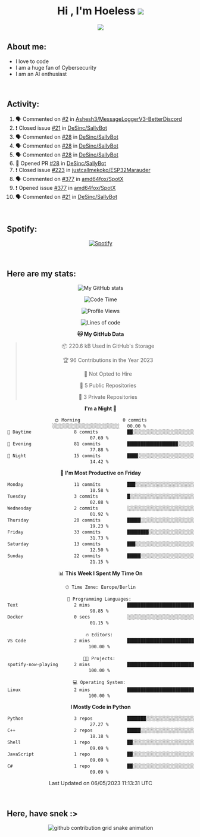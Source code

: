 <h1 align="center">Hi , I'm Hoeless <img src="https://media.giphy.com/media/hvRJCLFzcasrR4ia7z/giphy.gif" width="35"></h1>
<p align="center">
  <a href="https://git.io/typing-svg"><img src="https://readme-typing-svg.demolab.com?font=Roboto+Mono&weight=300&size=28&duration=4000&pause=100&color=C109F7&center=true&vCenter=true&width=580&height=127&lines=I'm+a+programmer;I'm+an+AI+enthusiast;I'm+a+big+fan+of+Neural+Networks;I'm+interested+in+Computer+Science;I+love+Cybersecurity;By+the+way+I+use+Arch+%F0%9F%92%80"></a>
</p>

## About me:

- I love to code
- I am a huge fan of Cybersecurity
- I am an AI enthusiast 

<br>

## Activity:

  <!--START_SECTION:activity-->
1. 🗣 Commented on [#2](https://github.com/Ashesh3/MessageLoggerV3-BetterDiscord/issues/2) in [Ashesh3/MessageLoggerV3-BetterDiscord](https://github.com/Ashesh3/MessageLoggerV3-BetterDiscord)
2. ❗️ Closed issue [#21](https://github.com/DeSinc/SallyBot/issues/21) in [DeSinc/SallyBot](https://github.com/DeSinc/SallyBot)
3. 🗣 Commented on [#28](https://github.com/DeSinc/SallyBot/issues/28) in [DeSinc/SallyBot](https://github.com/DeSinc/SallyBot)
4. 🗣 Commented on [#28](https://github.com/DeSinc/SallyBot/issues/28) in [DeSinc/SallyBot](https://github.com/DeSinc/SallyBot)
5. 🗣 Commented on [#28](https://github.com/DeSinc/SallyBot/issues/28) in [DeSinc/SallyBot](https://github.com/DeSinc/SallyBot)
6. 💪 Opened PR [#28](https://github.com/DeSinc/SallyBot/pull/28) in [DeSinc/SallyBot](https://github.com/DeSinc/SallyBot)
7. ❗️ Closed issue [#223](https://github.com/justcallmekoko/ESP32Marauder/issues/223) in [justcallmekoko/ESP32Marauder](https://github.com/justcallmekoko/ESP32Marauder)
8. 🗣 Commented on [#377](https://github.com/amd64fox/SpotX/issues/377) in [amd64fox/SpotX](https://github.com/amd64fox/SpotX)
9. ❗️ Opened issue [#377](https://github.com/amd64fox/SpotX/issues/377) in [amd64fox/SpotX](https://github.com/amd64fox/SpotX)
10. 🗣 Commented on [#21](https://github.com/DeSinc/SallyBot/issues/21) in [DeSinc/SallyBot](https://github.com/DeSinc/SallyBot)
  <!--END_SECTION:activity-->

<br>

## Spotify:

<div align="center">

[![Spotify](https://whois-hoeless.vercel.app/api/spotify)](https://open.spotify.com/user/heanchenhorst)
</div>

<br>

## Here are my stats:

<div align="center">
  
![My GitHub stats](https://github-readme-stats.vercel.app/api?username=whois-hoeless&count_private=true&show_icons=true&theme=radical)
<!--START_SECTION:waka-->
![Code Time](http://img.shields.io/badge/Code%20Time-18%20mins-blue)

![Profile Views](http://img.shields.io/badge/Profile%20Views-3-blue)

![Lines of code](https://img.shields.io/badge/From%20Hello%20World%20I%27ve%20Written-22.2%20thousand%20lines%20of%20code-blue)

**🐱 My GitHub Data** 

> 📦 220.6 kB Used in GitHub's Storage 
 > 
> 🏆 96 Contributions in the Year 2023
 > 
> 🚫 Not Opted to Hire
 > 
> 📜 5 Public Repositories 
 > 
> 🔑 3 Private Repositories 
 > 
**I'm a Night 🦉** 

```text
🌞 Morning                0 commits           ░░░░░░░░░░░░░░░░░░░░░░░░░   00.00 % 
🌆 Daytime                8 commits           ██░░░░░░░░░░░░░░░░░░░░░░░   07.69 % 
🌃 Evening                81 commits          ███████████████████░░░░░░   77.88 % 
🌙 Night                  15 commits          ████░░░░░░░░░░░░░░░░░░░░░   14.42 % 
```
📅 **I'm Most Productive on Friday** 

```text
Monday                   11 commits          ███░░░░░░░░░░░░░░░░░░░░░░   10.58 % 
Tuesday                  3 commits           █░░░░░░░░░░░░░░░░░░░░░░░░   02.88 % 
Wednesday                2 commits           ░░░░░░░░░░░░░░░░░░░░░░░░░   01.92 % 
Thursday                 20 commits          █████░░░░░░░░░░░░░░░░░░░░   19.23 % 
Friday                   33 commits          ████████░░░░░░░░░░░░░░░░░   31.73 % 
Saturday                 13 commits          ███░░░░░░░░░░░░░░░░░░░░░░   12.50 % 
Sunday                   22 commits          █████░░░░░░░░░░░░░░░░░░░░   21.15 % 
```


📊 **This Week I Spent My Time On** 

```text
🕑︎ Time Zone: Europe/Berlin

💬 Programming Languages: 
Text                     2 mins              █████████████████████████   98.85 % 
Docker                   0 secs              ░░░░░░░░░░░░░░░░░░░░░░░░░   01.15 % 

🔥 Editors: 
VS Code                  2 mins              █████████████████████████   100.00 % 

🐱‍💻 Projects: 
spotify-now-playing      2 mins              █████████████████████████   100.00 % 

💻 Operating System: 
Linux                    2 mins              █████████████████████████   100.00 % 
```

**I Mostly Code in Python** 

```text
Python                   3 repos             ███████░░░░░░░░░░░░░░░░░░   27.27 % 
C++                      2 repos             █████░░░░░░░░░░░░░░░░░░░░   18.18 % 
Shell                    1 repo              ██░░░░░░░░░░░░░░░░░░░░░░░   09.09 % 
JavaScript               1 repo              ██░░░░░░░░░░░░░░░░░░░░░░░   09.09 % 
C#                       1 repo              ██░░░░░░░░░░░░░░░░░░░░░░░   09.09 % 
```




 Last Updated on 06/05/2023 11:13:31 UTC
<!--END_SECTION:waka-->
</div>
<br>

## Here, have snek :>
<div align="center">
<picture>
  <source media="(prefers-color-scheme: dark)" srcset="https://raw.githubusercontent.com/whois-hoeless/whois-hoeless/output/github-contribution-grid-snake-dark.svg">
  <source media="(prefers-color-scheme: light)" srcset="https://raw.githubusercontent.com/whois-hoeless/whois-hoeless/output/github-contribution-grid-snake.svg">
  <img alt="github contribution grid snake animation" src="https://raw.githubusercontent.com/whois-hoeless/whois-hoeless/output/github-contribution-grid-snake.svg">
</div>
